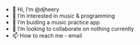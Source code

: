 - 👋 Hi, I’m @djheery
- 👀 I’m interested in music & programming
- 🌱 I’m buiding a music practice app
- 💞️ I’m looking to collaborate on nothing currently
- 📫 How to reach me - email

<!---
djheery/djheery is a ✨ special ✨ repository because its `README.md` (this file) appears on your GitHub profile.
You can click the Preview link to take a look at your changes.
--->
